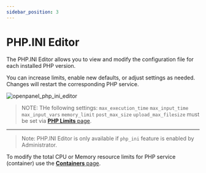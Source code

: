 ```yaml
---
sidebar_position: 3  
---
```


# PHP.INI Editor  

The PHP.INI Editor allows you to view and modify the configuration file for each installed PHP version.  

You can increase limits, enable new defaults, or adjust settings as needed. Changes will restart the corresponding PHP service.

![openpanel_php_ini_editor](/img/panel/v2/openpanel_php_ini_editor.gif)

> NOTE: THe following settings: `max_execution_time` `max_input_time` `max_input_vars` `memory_limit` `post_max_size` `upload_max_filesize` must be set via [**PHP Limits** page](/docs/panel/php/limits).

---

> Note: PHP.INI Editor is only available if `php_ini` feature is enabled by Administrator.

To modify the total CPU or Memory resource limits for PHP service (container) use the [**Containers** page](/docs/panel/containers/).
